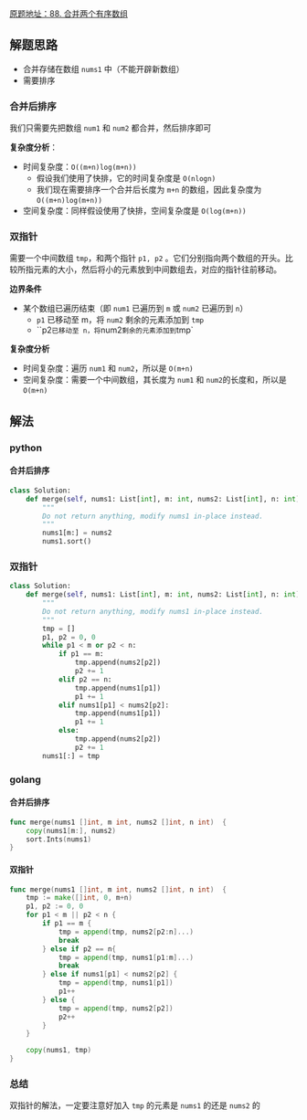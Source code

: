 <div class="note sd-yinhao">
	<a href="https://leetcode.cn/problems/merge-sorted-array/submissions/" target="_blank">原题地址：88. 合并两个有序数组</a>
</div>



## 解题思路

- 合并存储在数组 `nums1` 中（不能开辟新数组）
- 需要排序

### 合并后排序

我们只需要先把数组 `num1` 和 `num2` 都合并，然后排序即可

**复杂度分析**：

- 时间复杂度：`O((m+n)log(m+n))`
  - 假设我们使用了快排，它的时间复杂度是 `O(nlogn)`
  - 我们现在需要排序一个合并后长度为 `m+n` 的数组，因此复杂度为 `O((m+n)log(m+n))`
- 空间复杂度：同样假设使用了快排，空间复杂度是 `O(log(m+n))`

### 双指针

需要一个中间数组 `tmp`，和两个指针 `p1, p2` 。它们分别指向两个数组的开头。比较所指元素的大小，然后将小的元素放到中间数组去，对应的指针往前移动。

**边界条件**

- 某个数组已遍历结束（即 `num1` 已遍历到 `m` 或 `num2` 已遍历到 `n`）
  - `p1` 已移动至 m，将 `num2` 剩余的元素添加到 `tmp`
  - ``p2` 已移动至 n，将 `num2` 剩余的元素添加到 `tmp`

**复杂度分析**

- 时间复杂度：遍历 `num1` 和 `num2`，所以是 `O(m+n)`
- 空间复杂度：需要一个中间数组，其长度为 `num1` 和 `num2`的长度和，所以是  `O(m+n)`

## 解法

### python

#### 合并后排序

```python
class Solution:
    def merge(self, nums1: List[int], m: int, nums2: List[int], n: int) -> None:
        """
        Do not return anything, modify nums1 in-place instead.
        """
        nums1[m:] = nums2
        nums1.sort()
```

### 双指针

```python
class Solution:
    def merge(self, nums1: List[int], m: int, nums2: List[int], n: int) -> None:
        """
        Do not return anything, modify nums1 in-place instead.
        """
        tmp = []
        p1, p2 = 0, 0
        while p1 < m or p2 < n:
            if p1 == m:
                tmp.append(nums2[p2])
                p2 += 1
            elif p2 == n:
                tmp.append(nums1[p1])
                p1 += 1
            elif nums1[p1] < nums2[p2]:
                tmp.append(nums1[p1])
                p1 += 1
            else:
                tmp.append(nums2[p2])
                p2 += 1
        nums1[:] = tmp

```

### golang

#### 合并后排序

```go
func merge(nums1 []int, m int, nums2 []int, n int)  {
    copy(nums1[m:], nums2)
    sort.Ints(nums1)
}
```

#### 双指针

```go
func merge(nums1 []int, m int, nums2 []int, n int)  {
    tmp := make([]int, 0, m+n)
    p1, p2 := 0, 0
    for p1 < m || p2 < n {
        if p1 == m {
            tmp = append(tmp, nums2[p2:n]...)
            break
        } else if p2 == n{
            tmp = append(tmp, nums1[p1:m]...)
            break
        } else if nums1[p1] < nums2[p2] {
            tmp = append(tmp, nums1[p1])
            p1++
        } else {
            tmp = append(tmp, nums2[p2])
            p2++
        }
    }

    copy(nums1, tmp)
}
```

### 总结

双指针的解法，一定要注意好加入 `tmp` 的元素是 `nums1` 的还是 `nums2` 的

